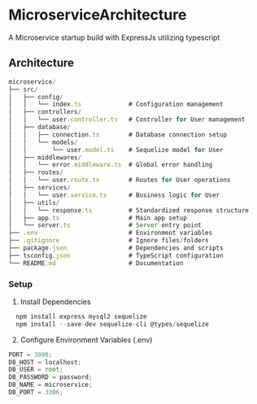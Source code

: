 # MicroserviceArchitecture

A Microservice startup build with ExpressJs utilizing typescript

## Architecture

```ts
microservice/
├── src/
│   ├── config/
│   │   └── index.ts             # Configuration management
│   ├── controllers/
│   │   └── user.controller.ts   # Controller for User management
│   ├── database/
│   │   ├── connection.ts        # Database connection setup
│   │   └── models/
│   │       └── user.model.ts    # Sequelize model for User
│   ├── middlewares/
│   │   └── error.middleware.ts  # Global error handling
│   ├── routes/
│   │   └── user.route.ts        # Routes for User operations
│   ├── services/
│   │   └── user.service.ts      # Business logic for User
│   ├── utils/
│   │   └── response.ts          # Standardized response structure
│   ├── app.ts                   # Main app setup
│   └── server.ts                # Server entry point
├── .env                         # Environment variables
├── .gitignore                   # Ignore files/folders
├── package.json                 # Dependencies and scripts
├── tsconfig.json                # TypeScript configuration
└── README.md                    # Documentation
```

### Setup

1. Install Dependencies

```ts
  npm install express mysql2 sequelize
  npm install --save-dev sequelize-cli @types/sequelize
```

2. Configure Environment Variables (.env)

```ts
PORT = 3000;
DB_HOST = localhost;
DB_USER = root;
DB_PASSWORD = password;
DB_NAME = microservice;
DB_PORT = 3306;
```
